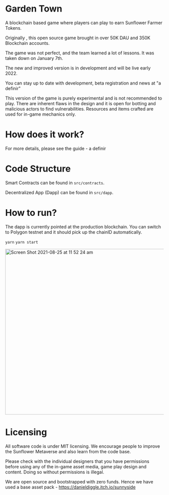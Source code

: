 # Garden Town

A blockchain based game where players can play to earn Sunflower Farmer Tokens.


Originally , this open source game brought in over 50K DAU and 350K Blockchain accounts.

The game was not perfect, and the team learned a lot of lessons. It was taken down on January 7th.

The new and improved version is in development and will be live early 2022.

You can stay up to date with development, beta registration and news at "a definir"

This version of the game is purely experimental and is not recommended to play. There are inherent flaws in the design and it is open for botting and malicious actors to find vulnerabilities. Resources and items crafted are used for in-game mechanics only.

# How does it work?

For more details, please see the guide - a definir
# Code Structure

Smart Contracts can be found in `src/contracts`.

Decentralized App (Dapp) can be found in `src/dapp`.

# How to run?

The dapp is currently pointed at the production blockchain. You can switch to Polygon testnet and it should pick up the chainID automatically.

`yarn`
`yarn start`

<img width="527" alt="Screen Shot 2021-08-25 at 11 52 24 am" src="https://user-images.githubusercontent.com/11745561/130713259-f87fd1b4-a6f1-4b25-b8b9-4eff6beee9e9.png">

# Licensing 

All software code is under MIT licensing. We encourage people to improve the Sunflower Metaverse and also learn from the code base.

Please check with the individual designers that you have permissions before using any of the in-game asset media, game play design and content. Doing so without permissions is illegal.

We are open source and bootstrapped with zero funds. Hence we have used a base asset pack - https://danieldiggle.itch.io/sunnyside

